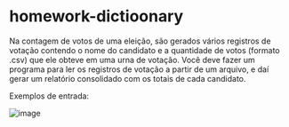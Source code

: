 # homework-dictioonary

Na contagem de votos de uma eleição, são gerados vários registros de votação contendo 
o nome do candidato e a quantidade de votos (formato .csv) que ele obteve em uma urna de 
votação. Você deve fazer um programa para ler os registros de votação a partir de um
arquivo, e daí gerar um relatório consolidado com os totais de cada candidato.

Exemplos de entrada:

![image](https://user-images.githubusercontent.com/50780211/110169659-c4e95a00-7dd7-11eb-9535-bd9f970e410b.png)
